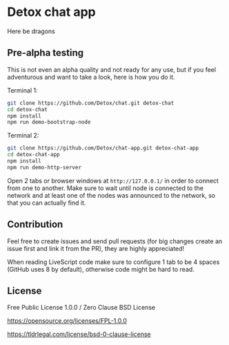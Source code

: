 # Detox chat app
Here be dragons

## Pre-alpha testing
This is not even an alpha quality and not ready for any use, but if you feel adventurous and want to take a look, here is how you do it.

Terminal 1:
```bash
git clone https://github.com/Detox/chat.git detox-chat
cd detox-chat
npm install
npm run demo-bootstrap-node
```

Terminal 2:
```bash
git clone https://github.com/Detox/chat-app.git detox-chat-app
cd detox-chat-app
npm install
npm run demo-http-server
```

Open 2 tabs or browser windows at `http://127.0.0.1/` in order to connect from one to another.
Make sure to wait until node is connected to the network and at least one of the nodes was announced to the network, so that you can actually find it.

## Contribution
Feel free to create issues and send pull requests (for big changes create an issue first and link it from the PR), they are highly appreciated!

When reading LiveScript code make sure to configure 1 tab to be 4 spaces (GitHub uses 8 by default), otherwise code might be hard to read.

## License
Free Public License 1.0.0 / Zero Clause BSD License

https://opensource.org/licenses/FPL-1.0.0

https://tldrlegal.com/license/bsd-0-clause-license
